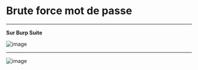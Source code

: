 # Brute force mot de passe   

___

**Sur Burp Suite**     

![image](https://github.com/techerbeatrice/brute_force_mot_de_passe/assets/138071140/0260abb4-2120-490a-9654-4bc5d7ccfd71)

____

![image](https://github.com/techerbeatrice/brute_force_mot_de_passe/assets/138071140/9644c913-e296-4899-8aed-47eb954222c0)


